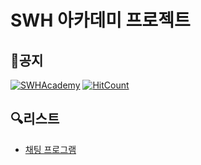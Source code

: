 SWH 아카데미 프로젝트
======================================
## 📌공지
[![SWHAcademy](https://img.shields.io/badge/Author-swhacademy-blue.svg)](https://blog.naver.com/swhacademy) [![HitCount](http://hits.dwyl.io/tobby48/swh-projects.svg)](http://hits.dwyl.io/tobby48/swh-projects)

## 🔍리스트
- [채팅 프로그램](/chatting-server)
